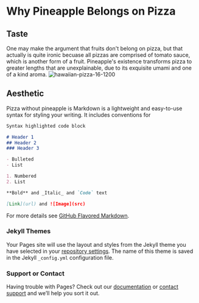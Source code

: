 # Why Pineapple Belongs on Pizza

## Taste
One may make the argument that fruits don't belong on pizza, but that actually is quite ironic becuase all pizzas are comprised of tomato sauce, which is another form of a fruit. Pineapple's existence transforms pizza to greater lengths that are unexplainable, due to its exquisite umami and one of a kind aroma.
![hawaiian-pizza-16-1200](https://user-images.githubusercontent.com/91553864/135302492-119e17de-9377-4a67-b197-0c670e2ad299.jpg) 

## Aesthetic
Pizza without pineapple is 
Markdown is a lightweight and easy-to-use syntax for styling your writing. It includes conventions for

```markdown
Syntax highlighted code block

# Header 1
## Header 2
### Header 3

- Bulleted
- List

1. Numbered
2. List

**Bold** and _Italic_ and `Code` text

[Link](url) and ![Image](src)
```

For more details see [GitHub Flavored Markdown](https://guides.github.com/features/mastering-markdown/).

### Jekyll Themes

Your Pages site will use the layout and styles from the Jekyll theme you have selected in your [repository settings](https://github.com/ethantran06/tranproductions/settings/pages). The name of this theme is saved in the Jekyll `_config.yml` configuration file.

### Support or Contact

Having trouble with Pages? Check out our [documentation](https://docs.github.com/categories/github-pages-basics/) or [contact support](https://support.github.com/contact) and we’ll help you sort it out.

